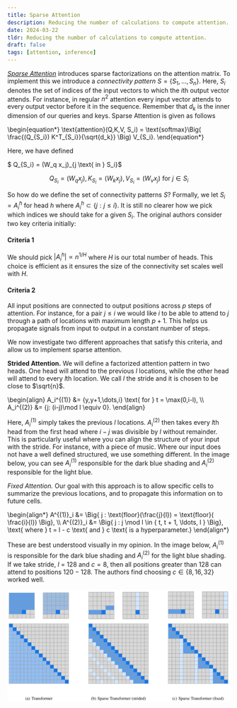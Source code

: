 ```yaml
---
title: Sparse Attention
description: Reducing the number of calculations to compute attention.
date: 2024-03-22
tldr: Reducing the number of calculations to compute attention.
draft: false
tags: [attention, inference] 
---
```


[*Sparse Attention*](https://arxiv.org/pdf/1904.10509v1.pdf) introduces sparse factorizations on the attention matrix. To implement this we introduce a *connectivity pattern* $S = \{S_1,\dots,S_n\}$. Here, $S_i$ denotes the set of indices of the input vectors to which the $i$th output vector attends. For instance, in regular $n^2$ attention every input vector attends to every output vector before it in the sequence. Remember that $d_k$ is the inner dimension of our queries and keys. Sparse Attention is given as follows

\begin{equation*}
    \text{attention}(Q,K,V, S_i) = \text{softmax}\Big( \frac{(Q_{S_i}) K^T_{S_i}}{\sqrt{d_k}} \Big) V_{S_i}.
\end{equation*}

Here, we have defined 

$ Q_{S_i} = (W_q x_j)_{j \text{ in } S_i}$

$$ Q_{S_i} = (W_q x_j), K_{S_i} = (W_k x_j), V_{S_i} = (W_v x_j) \text{ for } j \in S_i $$ 

So how do we define the set of connectivity patterns $S$? Formally, we let $S_i = A_i^{h}$ for head $h$ where $A_i^{h} \subset \{j : j \leq i\}$. It is still no clearer how we pick which indices we should take for a given $S_i$. The original authors consider two key criteria initially:


#### Criteria 1 
We should pick $|A_i^h| \propto n^{1/H}$ where $H$ is our total number of heads. This choice is efficient as it ensures the size of the connectivity set scales well with $H$. 

#### Criteria 2
All input positions are connected to output positions across $p$ steps of attention. For instance, for a pair $j \leq i$ we would like $i$ to be able to attend to $j$ through a path of locations with maximum length $p+1$. This helps us propagate signals from input to output in a constant number of steps. 

We now investigate two different approaches that satisfy this criteria, and allow us to implement sparse attention. 

**Strided Attention.** We will define a factorized attention pattern in two heads. One head will attend to the previous $l$ locations, while the other head will attend to every $l$th location. We call $l$ the stride and it is chosen to be close to $\sqrt{n}$. 

\begin{align}
    A_i^{(1)} &= \{y,y+1,\dots,i\} \text{ for } t = \max(0,i-l), \\\\
    A_i^{(2)} &= \{j: (i-j)\mod l \equiv 0\}.
\end{align}

Here, $A_i^{(1)}$ simply takes the previous $l$ locations. $A_i^{(2)}$ then takes every $l$th head from the first head where $i-j$ was divisible by $l$ without remainder. This is particularly useful where you can align the structure of your input with the stride. For instance, with a piece of music. Where our input does not have a well defined structured, we use something different. In the image below, you can see $A_i^{(1)}$ responsible for the dark blue shading and $A_i^{(2)}$ responsible for the light blue.

**Fixed Attention*.* Our goal with this approach is to allow specific cells to summarize the previous locations, and to propagate this information on to future cells.

\begin{align*}
    A^{(1)}_i &= \Big\{ j : \text{floor}(\frac{j}{l}) = \text{floor}( \frac{i}{l}) \Big\}, \\\\
    A^{(2)}_i &= \Big\{ j : j \mod l \in \{ t, t + 1, \ldots, l \} \Big\},  \text{ where } t = l - c \text{ and } c \text{ is a hyperparameter.}
\end{align*}

These are best understood visually in my opinion. In the image below, $A_i^{(1)}$ is responsible for the dark blue shading and $A_i^{(2)}$ for the light blue shading. If we take stride, $l$ = 128 and $c=8$, then all positions greater than 128 can attend to positions $120-128$. The authors find choosing $c \in \{8,16,32\}$ worked well. 

![Sparse Attention Matrix](/img/sparse_attention.png)